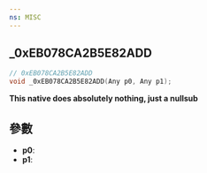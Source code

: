 ```yaml
---
ns: MISC
---
```

## _0xEB078CA2B5E82ADD

```c
// 0xEB078CA2B5E82ADD
void _0xEB078CA2B5E82ADD(Any p0, Any p1);
```

**This native does absolutely nothing, just a nullsub**

## 參數
* **p0**: 
* **p1**: 

